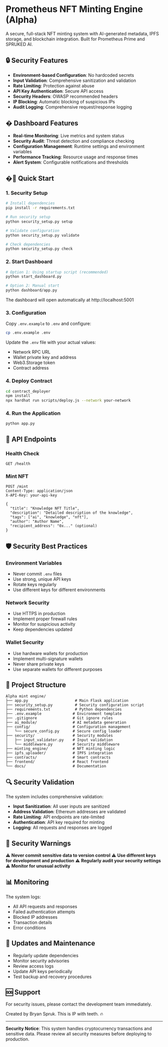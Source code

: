 # Prometheus NFT Minting Engine (Alpha)

A secure, full-stack NFT minting system with AI-generated metadata, IPFS storage, and blockchain integration. Built for Prometheus Prime and SPRUKED AI.

## 🔒 Security Features

- **Environment-based Configuration**: No hardcoded secrets
- **Input Validation**: Comprehensive sanitization and validation
- **Rate Limiting**: Protection against abuse
- **API Key Authentication**: Secure API access
- **Security Headers**: OWASP recommended headers
- **IP Blocking**: Automatic blocking of suspicious IPs
- **Audit Logging**: Comprehensive request/response logging

## � Dashboard Features

- **Real-time Monitoring**: Live metrics and system status
- **Security Audit**: Threat detection and compliance checking
- **Configuration Management**: Runtime settings and environment variables
- **Performance Tracking**: Resource usage and response times
- **Alert System**: Configurable notifications and thresholds

## �🚀 Quick Start

### 1. Security Setup

```bash
# Install dependencies
pip install -r requirements.txt

# Run security setup
python security_setup.py setup

# Validate configuration
python security_setup.py validate

# Check dependencies
python security_setup.py check
```

### 2. Start Dashboard

```bash
# Option 1: Using startup script (recommended)
python start_dashboard.py

# Option 2: Manual start
python dashboard/app.py
```

The dashboard will open automatically at http://localhost:5001

### 3. Configuration

Copy `.env.example` to `.env` and configure:

```bash
cp .env.example .env
```

Update the `.env` file with your actual values:
- Network RPC URL
- Wallet private key and address
- Web3.Storage token
- Contract address

### 4. Deploy Contract

```bash
cd contract_deployer
npm install
npx hardhat run scripts/deploy.js --network your-network
```

### 4. Run the Application

```bash
python app.py
```

## 🔧 API Endpoints

### Health Check
```
GET /health
```

### Mint NFT
```
POST /mint
Content-Type: application/json
X-API-Key: your-api-key

{
  "title": "Knowledge NFT Title",
  "description": "Detailed description of the knowledge",
  "tags": ["ai", "knowledge", "nft"],
  "author": "Author Name",
  "recipient_address": "0x..." (optional)
}
```

## 🛡️ Security Best Practices

### Environment Variables
- Never commit `.env` files
- Use strong, unique API keys
- Rotate keys regularly
- Use different keys for different environments

### Network Security
- Use HTTPS in production
- Implement proper firewall rules
- Monitor for suspicious activity
- Keep dependencies updated

### Wallet Security
- Use hardware wallets for production
- Implement multi-signature wallets
- Never share private keys
- Use separate wallets for different purposes

## 📁 Project Structure

```
Alpha mint engine/
├── app.py                     # Main Flask application
├── security_setup.py          # Security configuration script
├── requirements.txt           # Python dependencies
├── .env.example              # Environment template
├── .gitignore                # Git ignore rules
├── ai_module/                # AI metadata generation
├── config/                   # Configuration management
│   └── secure_config.py      # Secure config loader
├── security/                 # Security modules
│   ├── input_validator.py    # Input validation
│   └── middleware.py         # Security middleware
├── minting_engine/           # NFT minting logic
├── ipfs_uploader/            # IPFS integration
├── contracts/                # Smart contracts
├── frontend/                 # React frontend
└── docs/                     # Documentation
```

## 🔍 Security Validation

The system includes comprehensive validation:

- **Input Sanitization**: All user inputs are sanitized
- **Address Validation**: Ethereum addresses are validated
- **Rate Limiting**: API endpoints are rate-limited
- **Authentication**: API key required for minting
- **Logging**: All requests and responses are logged

## 🚨 Security Warnings

⚠️ **Never commit sensitive data to version control**
⚠️ **Use different keys for development and production**
⚠️ **Regularly audit your security settings**
⚠️ **Monitor for unusual activity**

## 📊 Monitoring

The system logs:
- All API requests and responses
- Failed authentication attempts
- Blocked IP addresses
- Transaction details
- Error conditions

## 🔄 Updates and Maintenance

- Regularly update dependencies
- Monitor security advisories
- Review access logs
- Update API keys periodically
- Test backup and recovery procedures

## 🆘 Support

For security issues, please contact the development team immediately.

Created by Bryan Spruk. This is IP with teeth. 🔥

---

**Security Notice**: This system handles cryptocurrency transactions and sensitive data. Please review all security measures before deploying to production.